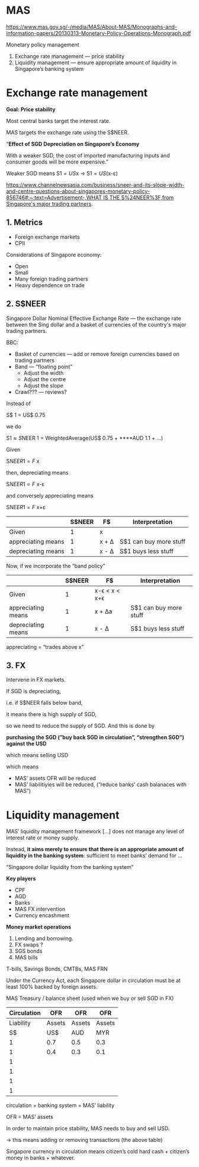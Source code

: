 # MAS

https://www.mas.gov.sg/-/media/MAS/About-MAS/Monographs-and-information-papers/20130313-Monetary-Policy-Operations-Monograph.pdf

Monetary policy management

1. Exchange rate management — price stability
2. Liquidity management — ensure appropriate amount of liquidity in Singapore’s banking system

# Exchange rate management

**Goal: Price stability**

Most central banks target the interest rate.

MAS targets the exchange rate using the S$NEER.

“**Effect of SGD Depreciation on Singapore’s Economy**

With a weaker SGD, the cost of imported manufacturing inputs and consumer goods will be more expensive.”

Weaker SGD means S$1=US$x → S$1=US$(x-ε)

[https://www.channelnewsasia.com/business/sneer-and-its-slope-width-and-centre-questions-about-singapores-monetary-policy-856746#:~:text=Advertisement-,WHAT IS THE S%24NEER%3F,from Singapore's major trading partners](https://www.channelnewsasia.com/business/sneer-and-its-slope-width-and-centre-questions-about-singapores-monetary-policy-856746#:~:text=Advertisement-,WHAT%20IS%20THE%20S%24NEER%3F,from%20Singapore's%20major%20trading%20partners).

## 1. Metrics

- Foreign exchange markets
- CPII

Considerations of Singapore economy:

- Open
- Small
- Many foreign trading partners
- Heavy dependence on trade

## 2. S$NEER

Singapore Dollar Nominal Effective Exchange Rate — the exchange rate between the Sing dollar and a basket of currencies of the country's major trading partners.

BBC:

- Basket of currencies — add or remove foreign currencies based on trading partners
- Band — “floating point”
    - Adjust the width
    - Adjust the centre
    - Adjust the slope
- Crawl??? — reviews?

Instead of 

S$ 1 = US$ 0.75

we do

S$1 ≈ S$NEER 1 = WeightedAverage(US$ 0.75 + ****AUD 1.1 + ...)

Given

S$NEER 1 = F$ x

then, depreciating means

S$NEER 1 = F$ x-ε

and conversely appreciating means

S$NEER 1 = F$ x+ε

|  | S$NEER | F$ | Interpretation |
| --- | --- | --- | --- |
| Given | 1 | x |  |
| appreciating means | 1 | x + Δ | S$1 can buy more stuff |
| depreciating means | 1 | x - Δ | S$1 buys less stuff |

Now, if we incorporate the “band policy”

|  | S$NEER | F$ | Interpretation |
| --- | --- | --- | --- |
| Given | 1 | x-ϵ < x < x+ϵ |  |
| appreciating means | 1 | x + Δa | S$1 can buy more stuff |
| depreciating means | 1 | x - Δ | S$1 buys less stuff |

appreciating = “trades above x”

## 3. FX

Intervene in FX markets.

If SGD is depreciating, 

i.e. if S$NEER falls below band,

it means there is high supply of SGD,

so we need to reduce the supply of SGD. And this is done by

**purchasing the SGD (”buy back SGD in circulation”, “strengthen SGD”) against the USD**

which means selling USD

which means 

- MAS’ assets OFR will be reduced
- MAS’ liabilitiyies will be reduced, (”reduce banks’ cash balanaces with MAS”)

# Liquidity management

MAS’ liquidity management framework [...] does not manage any level of interest rate or money supply.

Instead, **it aims merely to ensure that there is an appropriate amount of liquidity in the banking system**: sufficient to meet banks’ demand for ...

“Singapore dollar liquidity from the banking system”

**Key players**

- CPF
- AGD
- Banks
- MAS FX intervention
- Currency encashment

**Money market operations**

1. Lending and borrowing. 
2. FX swaps ?
3. SGS bonds
4. MAS bills 

T-bills, Savings Bonds, CMTBs, MAS FRN

Under the Currency Act, each Singapore dollar in circulation must be at least 100% backed by foreign assets.

MAS Treasury / balance sheet (used when we buy or sell SGD in FX)

| Circulation | OFR | OFR | OFR |
| --- | --- | --- | --- |
| Liability | Assets | Assets | Assets |
| S$ | US$ | AUD | MYR |
| 1 | 0.7 | 0.5 | 0.3 |
| 1 | 0.4 | 0.3 | 0.1 |
| 1 |  |  |  |
| 1 |  |  |  |
| 1 |  |  |  |
| 1 |  |  |  |

circulation = banking system = MAS’ liability

OFR = MAS’ assets

In order to maintain price stability, MAS needs to buy and sell USD.

→ this means adding or removing transactions (the above table)

Singapore currency in circulation means citizen’s cold hard cash + citizen’s money in banks + whatever.